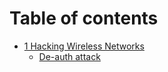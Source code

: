 # Table of contents

* [1 Hacking Wireless Networks](README.md)
  * [De-auth attack](hacking-wireless-networks/de-auth-attack.md)
